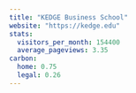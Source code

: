 ```yaml
---
title: "KEDGE Business School"
website: "https://kedge.edu"
stats:
  visitors_per_month: 154400
  average_pageviews: 3.35
carbon:
  home: 0.75
  legal: 0.26
---
```

